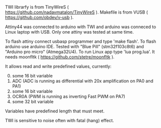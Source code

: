 TWI librarfy is from TinyWireS ( https://github.com/nadavmatalon/TinyWireS ).
Makefile is from VUSB ( https://github.com/obdev/v-usb ).

Attiny44 was connected to arduino with TWI and arduino was conneced to Linux laptop with USB.
Only one attiny was tested at same time.

To flash attiny connect usbasp programmer and type 'make flash'.
To flash arduino use arduino IDE. Tested with "Blue Pill" (stm32f103c8t6) and "Arduino pro micro" (Atmega32U4).
To run Linux app type 'lua prog.lua'. It needs moonfltk ( https://github.com/stetre/moonfltk ).

It allows read and write predefined values, currently:

0) some 16 bit variable
1) ADC (ADC is running as differential with 20x amplification on PA0 and PA1)
2) some 16 bit variable
3) OCR0A (PWM is running as inverting Fast PWM on PA7)
4) some 32 bit variable

Variables have predefined length that must meet. 

TWI is sensitive to noise often with fatal (hang) effect.
